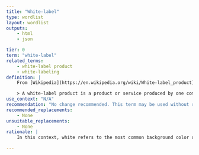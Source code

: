 ```yaml
---
title: "White-label"
type: wordlist
layout: wordlist
outputs:
    - html
    - json

tier: 0
term: "white-label"
related_terms:
    - white-label product
    - white-labeling
definition: |
    From [Wikipedia](https://en.wikipedia.org/wiki/White-label_product):

    > A white-label product is a product or service produced by one company (the producer) that other companies (the marketers) rebrand to make it appear as if they had made it. The name derives from the image of a white label on the packaging that can be filled in with the marketer's trade dress. White label products are sold by retailers with their own trademark but the products themselves are manufactured by a third party.
use_context: "N/A"
recommendation: "No change recommended. This term may be used without restriction."
recommended_replacements:
    - None
unsuitable_replacements:
    - None
rationale: |
    In this context, white refers to the most common background color of package paper. A white-label product lacks the printing, hence is fully white. This term is not based on a good/bad binary where white is represented as good or black is represented as bad and so does not promote racial bias.

---
```

